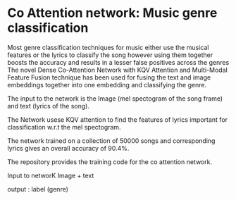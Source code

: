 # Co Attention network: Music genre classification

Most genre classification techniques for music either use the musical features or the lyrics to classify the song however using them together boosts the accuracy and results in a lesser false positives across the genres
The novel Dense Co-Attention Network with KQV Attention and Multi-Modal Feature Fusion technique has been used for fusing the text and image embeddings together into one embedding and classifying the genre.

The input to the network is the Image (mel spectogram of the song frame) and text (lyrics of the song).

The Network usese KQV attention to find the features of lyrics important for classification w.r.t the mel spectogram.

The network trained on a collection of 50000 songs and corresponding lyrics gives an overall accuracy of 90.4%.

The repository provides the training code for the co attention network.

Input to networK Image + text

output : label (genre)

